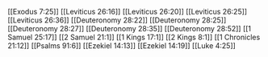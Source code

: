 [[Exodus 7:25]]
[[Leviticus 26:16]]
[[Leviticus 26:20]]
[[Leviticus 26:25]]
[[Leviticus 26:36]]
[[Deuteronomy 28:22]]
[[Deuteronomy 28:25]]
[[Deuteronomy 28:27]]
[[Deuteronomy 28:35]]
[[Deuteronomy 28:52]]
[[1 Samuel 25:17]]
[[2 Samuel 21:1]]
[[1 Kings 17:1]]
[[2 Kings 8:1]]
[[1 Chronicles 21:12]]
[[Psalms 91:6]]
[[Ezekiel 14:13]]
[[Ezekiel 14:19]]
[[Luke 4:25]]
